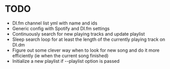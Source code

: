 # TODO

* DI.fm channel list yml with name and ids
* Generic config with Spotify and DI.fm settings
* Continuously search for new playing tracks and update playlist
* Sleep search loop for at least the length of the currently playing track on DI.dm
* Figure out some clever way when to look for new song and do it more efficiently (ie when the current song finished)
* Initialize a new playlist if --playlist option is passed
